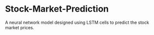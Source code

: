 # Stock-Market-Prediction
A neural network model designed using LSTM cells to predict the stock market prices.
